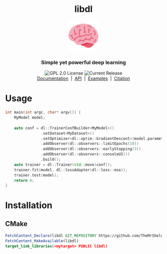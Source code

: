 <h1 align="center">libdl</h1>
<center>
<p align="center">
    <img src="thirdparty/twemoji-brain.svg" height=100pt style="filter: none;"/>
    <h3 align="center">Simple yet powerful deep learning</h3>
</p>
<p align="center">
    <a><img alt="GPL 2.0 License" src="https://img.shields.io/github/license/TheMrSheldon/libdl.svg" style="filter: none;"/></a>
    <a><img alt="Current Release" src="https://img.shields.io/github/release/TheMrSheldon/libdl.svg" style="filter: none;"/></a>
    <br>
    <a href="https://themrsheldon.github.io/libdl">Documentation</a> &nbsp;|&nbsp;
    <a href="https://themrsheldon.github.io/libdl/namespaces.html">API</a> &nbsp;|&nbsp;
    <a href="https://github.com/TheMrSheldon/libdl/tree/main/examples">Examples</a> &nbsp;|&nbsp;
    <a href="#citation">Citation</a>
</p>
</center>

# Usage
```cpp
int main(int argc, char* argv[]) {
	MyModel model;

	auto conf = dl::TrainerConfBuilder<MyModel>()
                .setDataset<MyDataset>()
                .setOptimizer<dl::optim::GradientDescent>(model.parameters())
                .addObserver(dl::observers::limitEpochs(10))
                .addObserver(dl::observers::earlyStopping(3))
                .addObserver(dl::observers::consoleUI())
                .build();
	auto trainer = dl::Trainer(std::move(conf));
	trainer.fit(model, dl::lossAdapter(dl::loss::mse));
	trainer.test(model);
	return 0;
}
```

# Installation
## CMake
```cmake
FetchContent_Declare(libdl GIT_REPOSITORY https://github.com/TheMrSheldon/libdl.git)
FetchContent_MakeAvailable(libdl)
target_link_libraries(<mytarget> PUBLIC libdl)
```